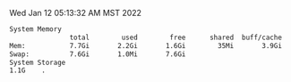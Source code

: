 Wed Jan 12 05:13:32 AM MST 2022
```bash
System Memory
               total        used        free      shared  buff/cache   available
Mem:           7.7Gi       2.2Gi       1.6Gi        35Mi       3.9Gi       5.1Gi
Swap:          7.6Gi       1.0Mi       7.6Gi
System Storage
1.1G	.
```
```bash
